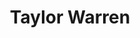 ---
title: Taylor Warren
position: Undergraduate Researcher
layout: default
contact:
publications: 
image: /images/user-icon.svg
group: undergrad
year-start: 2011
year-end: 2013
---